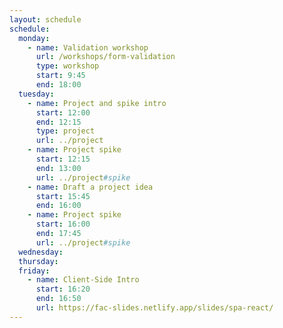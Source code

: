 ```yaml
---
layout: schedule
schedule:
  monday:
    - name: Validation workshop
      url: /workshops/form-validation
      type: workshop
      start: 9:45
      end: 18:00
  tuesday:
    - name: Project and spike intro
      start: 12:00
      end: 12:15
      type: project
      url: ../project
    - name: Project spike
      start: 12:15
      end: 13:00
      url: ../project#spike
    - name: Draft a project idea
      start: 15:45
      end: 16:00
    - name: Project spike
      start: 16:00
      end: 17:45
      url: ../project#spike
  wednesday:
  thursday:
  friday:
    - name: Client-Side Intro
      start: 16:20
      end: 16:50
      url: https://fac-slides.netlify.app/slides/spa-react/
---
```

